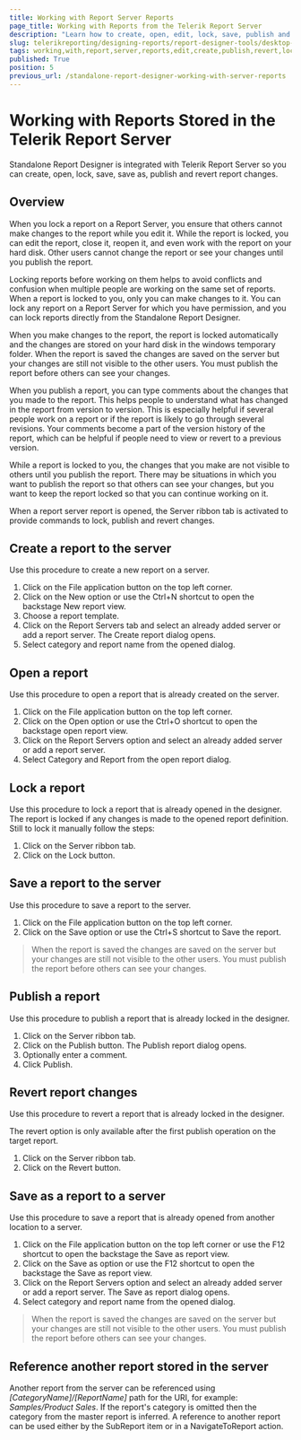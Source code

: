 ```yaml
---
title: Working with Report Server Reports
page_title: Working with Reports from the Telerik Report Server
description: "Learn how to create, open, edit, lock, save, publish and revert reports from the Telerik Report Server in the Standalone Report Designer."
slug: telerikreporting/designing-reports/report-designer-tools/desktop-designers/standalone-report-designer/working-with-report-server-reports
tags: working,with,report,server,reports,edit,create,publish,revert,lock
published: True
position: 5
previous_url: /standalone-report-designer-working-with-server-reports
---
```


# Working with Reports Stored in the Telerik Report Server

Standalone Report Designer is integrated with Telerik Report Server so you can create, open, lock, save, save as, publish and revert report changes.

## Overview

When you lock a report on a Report Server, you ensure that others cannot make changes to the report while you edit it. While the report is locked, you can edit the report, close it, reopen it, and even work with the report on your hard disk. Other users cannot change the report or see your changes until you publish the report.

Locking reports before working on them helps to avoid conflicts and confusion when multiple people are working on the same set of reports. When a report is locked to you, only you can make changes to it. You can lock any report on a Report Server for which you have permission, and you can lock reports directly from the Standalone Report Designer.

When you make changes to the report, the report is locked automatically and the changes are stored on your hard disk in the windows temporary folder. When the report is saved the changes are saved on the server but your changes are still not visible to the other users. You must publish the report before others can see your changes.

When you publish a report, you can type comments about the changes that you made to the report. This helps people to understand what has changed in the report from version to version. This is especially helpful if several people work on a report or if the report is likely to go through several revisions. Your comments become a part of the version history of the report, which can be helpful if people need to view or revert to a previous version.

While a report is locked to you, the changes that you make are not visible to others until you publish the report. There may be situations in which you want to publish the report so that others can see your changes, but you want to keep the report locked so that you can continue working on it.

When a report server report is opened, the Server ribbon tab is activated to provide commands to lock, publish and revert changes.

## Create a report to the server

Use this procedure to create a new report on a server.

1. Click on the File application button on the top left corner.
1. Click on the New option or use the Ctrl+N shortcut to open the backstage New report view.
1. Choose a report template.
1. Click on the Report Servers tab and select an already added server or add a report server. The Create report dialog opens.
1. Select category and report name from the opened dialog.

## Open a report

Use this procedure to open a report that is already created on the server.

1. Click on the File application button on the top left corner.
1. Click on the Open option or use the Ctrl+O shortcut to open the backstage open report view.
1. Click on the Report Servers option and select an already added server or add a report server.
1. Select Category and Report from the open report dialog.

## Lock a report

Use this procedure to lock a report that is already opened in the designer. The report is locked if any changes is made to the opened report definition. Still to lock it manually follow the steps:

1. Click on the Server ribbon tab.
1. Click on the Lock button.

## Save a report to the server

Use this procedure to save a report to the server.

1. Click on the File application button on the top left corner.
1. Click on the Save option or use the Ctrl+S shortcut to Save the report.

> When the report is saved the changes are saved on the server but your changes are still not visible to the other users. You must publish the report before others can see your changes.

## Publish a report

Use this procedure to publish a report that is already locked in the designer.

1. Click on the Server ribbon tab.
1. Click on the Publish button. The Publish report dialog opens.
1. Optionally enter a comment.
1. Click Publish.

## Revert report changes

Use this procedure to revert a report that is already locked in the designer. 

The revert option is only available after the first publish operation on the target report. 

1. Click on the Server ribbon tab.
1. Click on the Revert button.

## Save as a report to a server

Use this procedure to save a report that is already opened from another location to a server.

1. Click on the File application button on the top left corner or use the F12 shortcut to open the backstage the Save as report view.
1. Click on the Save as option or use the F12 shortcut to open the backstage the Save as report view.
1. Click on the Report Servers option and select an already added server or add a report server. The Save as report dialog opens.
1. Select category and report name from the opened dialog.

> When the report is saved the changes are saved on the server but your changes are still not visible to the other users. You must publish the report before others can see your changes.

## Reference another report stored in the server

Another report from the server can be referenced using *[CategoryName]/[ReportName]* path for the URI, for example: *Samples/Product Sales*. If the report's category is omitted then the category from the master report is inferred. A reference to another report can be used either by the SubReport item or in a NavigateToReport action.

